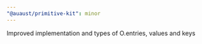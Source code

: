 ```yaml
---
"@auaust/primitive-kit": minor
---
```


Improved implementation and types of O.entries, values and keys
